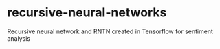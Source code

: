 # recursive-neural-networks
Recursive neural network and RNTN created in Tensorflow for sentiment analysis

